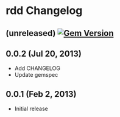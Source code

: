 # rdd Changelog

## (unreleased) [![Gem Version](https://badge.fury.io/rb/rdd.png)](http://badge.fury.io/rb/rdd)

## 0.0.2 (Jul 20, 2013)

  * Add CHANGELOG
  * Update gemspec

## 0.0.1 (Feb 2, 2013)

 * Initial release
